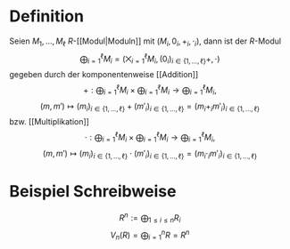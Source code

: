 # Definition
Seien $M_1, ..., M_\ell$ $R$-[[Modul|Moduln]] mit $(M_i, 0_i, +_i, \cdot_i)$, dann ist der $R$-Modul $$\bigoplus_{i=1}^\ell M_i = \left(\bigtimes_{i=1}^\ell M_i, (0_i)_{i \in \{1, ..., \ell\}} +, \cdot \right)$$ gegeben durch der komponentenweise [[Addition]]
$$+ :\bigoplus_{i=1}^\ell M_i \times \bigoplus_{i=1}^\ell M_i \to \bigoplus_{i=1}^\ell M_i,$$
$$(m, m') \mapsto (m_i)_{i \in \{1, ..., \ell\}} + (m'_i)_{i \in \{1, ..., \ell\}} = (m_i +_i m'_i)_{i \in \{1, ..., \ell\}}$$
bzw. [[Multiplikation]]
$$\cdot :\bigoplus_{i=1}^\ell M_i \times \bigoplus_{i=1}^\ell M_i \to \bigoplus_{i=1}^\ell M_i,$$
$$(m, m') \mapsto (m_i)_{i \in \{1, ..., \ell\}} \cdot (m'_i)_{i \in \{1, ..., \ell\}} = (m_i \cdot_i m'_i)_{i \in \{1, ..., \ell\}}$$

# Beispiel Schreibweise
$$R^n := \bigoplus_{1 \leq i \leq n} R_i$$
$$V_n(R) = \bigoplus_{i=1}^nR = R^n$$